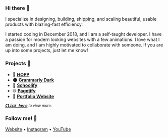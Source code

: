 ### Hi there 👋

I specialize in designing, building, shipping, and scaling beautiful, usable products with blazing-fast efficiency.

I started coding in December 2018, and I am a self-taught developer. I have a passion for modern looking websites with a few animations. I love what I am doing, and I am highly motivated to collaborate with someone. If you are up into some projects, just let me know!

### Projects 💼

- 🍔 **[HOPP](https://github.com/bartzalewski/hopp)**
- 🌑 **[Grammarly Dark](https://github.com/bartzalewski/grammarly-dark)**
- 🏫 **[Schoolify](https://github.com/bartzalewski/schoolify)**
- 🌐 **[Pagetify](https://github.com/bartzalewski/pagetify)**
- 📁 **[Portfolio Website](https://github.com/bartzalewski/bartzalewski.com-v2)**

<sup><kbd>***[Click here](https://github.com/bartzalewski/bartzalewski/blob/master/PROJECTS.md)***</kbd> *to view more.*</sup>

### Follow me! 💚

[Website](https://www.bartzalewski.com) • [Instagram](https://www.instagram.com/bart.code) • [YouTube](https://www.youtube.com/channel/UCwkU0-_RJbS16X5pbcW-tPQ)
